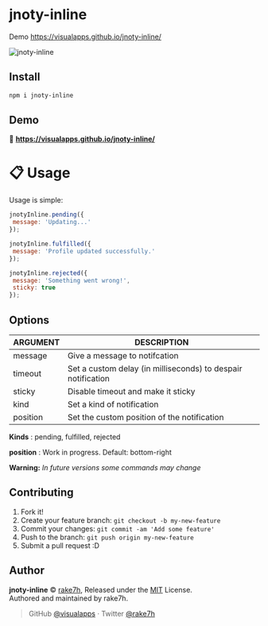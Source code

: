 # jnoty-inline
Demo
https://visualapps.github.io/jnoty-inline/

![jnoty-inline](https://github.com/visualapps/jnoty-inline/blob/master/docs/preview.gif)



## Install

```bash
npm i jnoty-inline
```

## Demo

📝 **https://visualapps.github.io/jnoty-inline/**


# :clipboard: Usage
Usage is simple:
```javascript
jnotyInline.pending({
 message: 'Updating...'
});
```
```javascript
jnotyInline.fulfilled({
 message: 'Profile updated successfully.'
});
```
```javascript
jnotyInline.rejected({
 message: 'Something went wrong!',
 sticky: true
});
```
<a name="options"></a>

## Options

| ARGUMENT               | DESCRIPTION                                                                               |
| ---------------------- | ----------------------------------------------------------------------------------------- |
| message        | Give a message to notifcation |
| timeout        | Set a custom delay (in milliseconds) to despair notification |
| sticky       |Disable timeout and make it sticky|
| kind     |Set a kind of notification|
| position  |Set the custom position of the notification   |

**Kinds** : pending, fulfilled, rejected

**position** : Work in progress. Default: bottom-right

**Warning:** _In future versions some commands may change_


## Contributing

1. Fork it!
2. Create your feature branch: `git checkout -b my-new-feature`
3. Commit your changes: `git commit -am 'Add some feature'`
4. Push to the branch: `git push origin my-new-feature`
5. Submit a pull request :D

## Author

**jnoty-inline** © [rake7h](https://github.com/visualapps), Released under the [MIT](./LICENSE) License.<br>
Authored and maintained by rake7h. 

>  GitHub [@visualapps](https://github.com/visualapps) · Twitter [@rake7h](https://twitter.com/rake7h)

